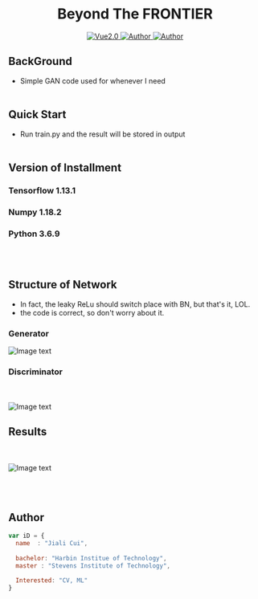 

<h1 align="center">Beyond The FRONTIER</h1>

<p align="center">
    <a href="https://www.tensorflow.org/">
        <img src="https://img.shields.io/badge/Tensorflow-1.13-green" alt="Vue2.0">
    </a>
    <a href="https://github.com/CuiJiali-CV/">
        <img src="https://img.shields.io/badge/Author-JialiCui-blueviolet" alt="Author">
    </a>
    <a href="https://github.com/CuiJiali-CV/">
        <img src="https://img.shields.io/badge/Email-cuijiali961224@gmail.com-blueviolet" alt="Author">
    </a>
</p>


## BackGround

* Simple GAN code used for whenever I need
<br /><br />
## Quick Start

* Run train.py and the result will be stored in output
<br /><br />
## Version of Installment
### Tensorflow 1.13.1
### Numpy 1.18.2
### Python 3.6.9  

<br /><br />
## Structure of Network  
* In fact, the leaky ReLu should switch place with BN, but that's it, LOL.
* the code is correct, so don't worry about it.

### Generator
 ![Image text](https://github.com/CuiJiali-CV/cGAN/raw/master/Generator.png)
### Discriminator
<br /><br />
 ![Image text](https://github.com/CuiJiali-CV/cGAN/raw/master/Discriminator.png)

## Results
<br /><br />
 ![Image text](https://github.com/CuiJiali-CV/cGAN/raw/master/Result.png)

<br /><br />
## Author

```javascript
var iD = {
  name  : "Jiali Cui",
  
  bachelor: "Harbin Institue of Technology",
  master : "Stevens Institute of Technology",
  
  Interested: "CV, ML"
}
```
